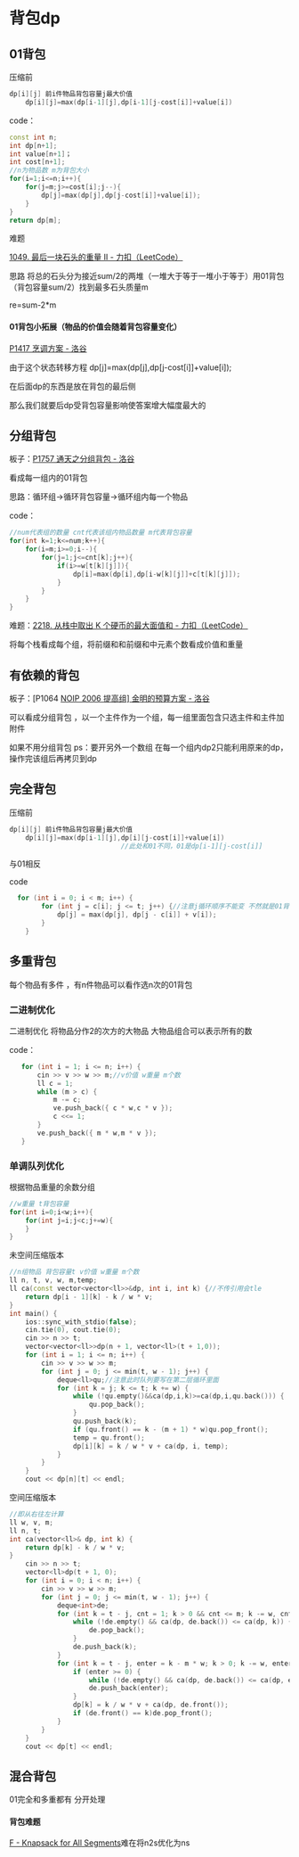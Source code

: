 # 背包dp

## 01背包

压缩前 

```c++
dp[i][j] 前i件物品背包容量j最大价值
    dp[i][j]=max(dp[i-1][j],dp[i-1][j-cost[i]]+value[i])
```

code：

```c++
const int n;
int dp[n+1];
int value[n+1]；
int cost[n+1];
//n为物品数 m为背包大小
for(i=1;i<=n;i++){
    for(j=m;j>=cost[i];j--){
        dp[j]=max(dp[j],dp[j-cost[i]]+value[i]);
    }
}
return dp[m];
```

难题

[1049. 最后一块石头的重量 II - 力扣（LeetCode）](https://leetcode.cn/problems/last-stone-weight-ii/description/?envType=problem-list-v2&envId=f4LgKPld)

思路 将总的石头分为接近sum/2的两堆（一堆大于等于一堆小于等于）用01背包（背包容量sum/2）找到最多石头质量m

re=sum-2*m

#### 01背包小拓展（物品的价值会随着背包容量变化）

[P1417 烹调方案 - 洛谷](https://www.luogu.com.cn/problem/P1417)

由于这个状态转移方程 dp[j]=max(dp[j],dp[j-cost[i]]+value[i]);

在后面dp的东西是放在背包的最后侧

那么我们就要后dp受背包容量影响使答案增大幅度最大的

## 分组背包

板子：[P1757 通天之分组背包 - 洛谷](https://www.luogu.com.cn/problem/P1757)

看成每一组内的01背包

思路：循环组->循环背包容量->循环组内每一个物品

code：

```c++
//num代表组的数量 cnt代表该组内物品数量 m代表背包容量
for(int k=1;k<=num;k++){
    for(i=m;i>=0;i--){
        for(j=1;j<=cnt[k];j++){
            if(i>=w[t[k][j]]){
                dp[i]=max(dp[i],dp[i-w[k][j]]+c[t[k][j]]);
            }
        }
    }
}
```

难题：[2218. 从栈中取出 K 个硬币的最大面值和 - 力扣（LeetCode）](https://leetcode.cn/problems/maximum-value-of-k-coins-from-piles/description/?envType=problem-list-v2&envId=f4LgKPld)

将每个栈看成每个组，将前缀和和前缀和中元素个数看成价值和重量



## 有依赖的背包

板子：[P1064 [NOIP 2006 提高组\] 金明的预算方案 - 洛谷](https://www.luogu.com.cn/problem/P1064)

可以看成分组背包 ，以一个主件作为一个组，每一组里面包含只选主件和主件加附件

如果不用分组背包 ps：要开另外一个数组 在每一个组内dp2只能利用原来的dp，操作完该组后再拷贝到dp



## 完全背包

压缩前

```c++
dp[i][j] 前i件物品背包容量j最大价值
    dp[i][j]=max(dp[i-1][j],dp[i][j-cost[i]]+value[i])
                            //此处和01不同，01是dp[i-1][j-cost[i]]
```

与01相反

code

```c++
  for (int i = 0; i < m; i++) {
        for (int j = c[i]; j <= t; j++) {//注意j循环顺序不能变 不然就是01背包了
            dp[j] = max(dp[j], dp[j - c[i]] + v[i]);
        }
    }
```



## 多重背包

每个物品有多件 ，有n件物品可以看作选n次的01背包

### 二进制优化

二进制优化 将物品分作2的次方的大物品 大物品组合可以表示所有的数

code：

```c++
   for (int i = 1; i <= n; i++) {
       cin >> v >> w >> m;//v价值 w重量 m个数
       ll c = 1;
       while (m > c) { 
           m -= c;
           ve.push_back({ c * w,c * v });
           c <<= 1;
       }
       ve.push_back({ m * w,m * v });
   }
```

### 单调队列优化

根据物品重量的余数分组

```c++
//w重量 t背包容量
for(int i=0;i<w;i++){
    for(int j=i;j<c;j+=w){
    }
}
```

未空间压缩版本

```c++
//n组物品 背包容量t v价值 w重量 m个数
ll n, t, v, w, m,temp;
ll ca(const vector<vector<ll>>&dp, int i, int k) {//不传引用会tle
    return dp[i - 1][k] - k / w * v;
}
int main() {
    ios::sync_with_stdio(false);
    cin.tie(0), cout.tie(0);
    cin >> n >> t;
    vector<vector<ll>>dp(n + 1, vector<ll>(t + 1,0));
    for (int i = 1; i <= n; i++) {
        cin >> v >> w >> m;
        for (int j = 0; j <= min(t, w - 1); j++) {
            deque<ll>qu;//注意此时队列要写在第二层循环里面
            for (int k = j; k <= t; k += w) {
                while (!qu.empty()&&ca(dp,i,k)>=ca(dp,i,qu.back())) {
                    qu.pop_back();
                }
                qu.push_back(k);
                if (qu.front() == k - (m + 1) * w)qu.pop_front();
                temp = qu.front();
                dp[i][k] = k / w * v + ca(dp, i, temp);
            }
        }
    }
    cout << dp[n][t] << endl;
```

空间压缩版本

```c++
//即从右往左计算
ll w, v, m;
ll n, t;
int ca(vector<ll>& dp, int k) {
    return dp[k] - k / w * v;
}
    cin >> n >> t;
    vector<ll>dp(t + 1, 0);
    for (int i = 0; i < n; i++) {
        cin >> v >> w >> m;
        for (int j = 0; j <= min(t, w - 1); j++) {
            deque<int>de;
            for (int k = t - j, cnt = 1; k > 0 && cnt <= m; k -= w, cnt++) {
                while (!de.empty() && ca(dp, de.back()) <= ca(dp, k)) {
                    de.pop_back();
                }
                de.push_back(k);
            }
            for (int k = t - j, enter = k - m * w; k > 0; k -= w, enter -= w) {
                if (enter >= 0) {
                    while (!de.empty() && ca(dp, de.back()) <= ca(dp, enter))de.pop_back();
                    de.push_back(enter);
                }
                dp[k] = k / w * v + ca(dp, de.front());
                if (de.front() == k)de.pop_front();
            }
        }
    }
    cout << dp[t] << endl;
```



## 混合背包

01完全和多重都有 分开处理





#### 背包难题

[F - Knapsack for All Segments](https://atcoder.jp/contests/abc159/tasks/abc159_f)难在将n2s优化为ns

